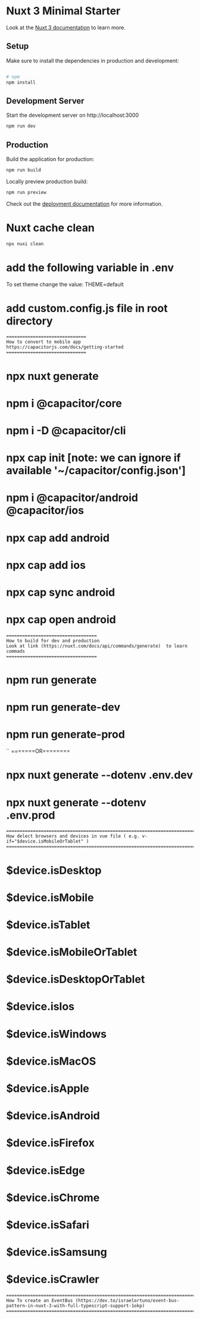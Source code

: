 # Nuxt 3 Minimal Starter

Look at the [Nuxt 3 documentation](https://nuxt.com/docs/getting-started/introduction) to learn more.

## Setup

Make sure to install the dependencies in production and development:

```bash

# npm
npm install


```

## Development Server

Start the development server on http://localhost:3000

```bash
npm run dev
```

## Production

Build the application for production:

```bash
npm run build
```

Locally preview production build:

```bash
npm run preview
```

Check out the [deployment documentation](https://nuxt.com/docs/getting-started/deployment) for more information.

# Nuxt cache clean
```bash
npx nuxi clean
```


# add the following variable in .env

To set theme  change  the value:
THEME=default




# add custom.config.js file in root directory

``` 
==============================
How to convert to mobile app 
https://capacitorjs.com/docs/getting-started
==============================
 ```
# npx nuxt generate
# npm i @capacitor/core
# npm i -D @capacitor/cli
# npx cap init [note: we can ignore if available '~/capacitor/config.json']
# npm i @capacitor/android @capacitor/ios
# npx cap add android
# npx cap add ios
# npx cap sync android
# npx cap open android

``` 
==================================
How to build for dev and production
Look at link (https://nuxt.com/docs/api/commands/generate)  to learn commads
==================================
 ```
# npm run generate
# npm run generate-dev
# npm run generate-prod
`` =======OR========
# npx nuxt generate --dotenv .env.dev
# npx nuxt generate --dotenv .env.prod

``` 
====================================================================================
How delect browsers and devices in vue file ( e.g. v-if="$device.isMobileOrTablet" )
====================================================================================
 ```
# $device.isDesktop
# $device.isMobile
# $device.isTablet
# $device.isMobileOrTablet
# $device.isDesktopOrTablet
# $device.isIos
# $device.isWindows
# $device.isMacOS
# $device.isApple
# $device.isAndroid
# $device.isFirefox
# $device.isEdge
# $device.isChrome
# $device.isSafari
# $device.isSamsung
# $device.isCrawler

``` 
====================================================================================================================
How To create an EventBus (https://dev.to/israelortuno/event-bus-pattern-in-nuxt-3-with-full-typescript-support-1okp)
====================================================================================================================
 ```

